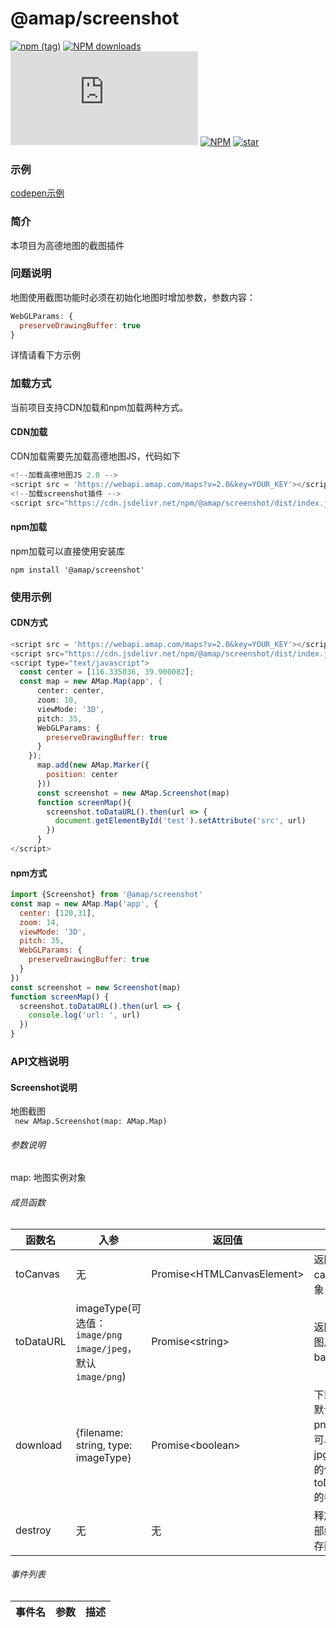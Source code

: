 # @amap/screenshot
[![npm (tag)](https://img.shields.io/npm/v/@amap/screenshot)](https://www.npmjs.org/package/@amap/screenshot)
[![NPM downloads](http://img.shields.io/npm/dm/@amap/screenshot.svg)](https://npmjs.org/package/@amap/screenshot)
![JS gzip size](http://img.badgesize.io/https://unpkg.com/@amap/screenshot/dist/index.js?compression=gzip&label=gzip%20size:%20JS)
[![NPM](https://img.shields.io/npm/l/@amap/screenshot)](https://github.com/AMap-Web/amap-screenshot)
[![star](https://badgen.net/github/stars/amap-web/amap-screenshot)](https://github.com/AMap-Web/amap-screenshot)

### 示例
[codepen示例](https://codepen.io/yangyanggu/pen/JjvEzaR)

### 简介
本项目为高德地图的截图插件

### 问题说明
地图使用截图功能时必须在初始化地图时增加参数，参数内容：
```js
WebGLParams: {
  preserveDrawingBuffer: true
}
```
详情请看下方示例

### 加载方式
当前项目支持CDN加载和npm加载两种方式。

#### CDN加载
CDN加载需要先加载高德地图JS，代码如下
```js
<!--加载高德地图JS 2.0 -->
<script src = 'https://webapi.amap.com/maps?v=2.0&key=YOUR_KEY'></script>
<!--加载screenshot插件 -->
<script src="https://cdn.jsdelivr.net/npm/@amap/screenshot/dist/index.js"></script>
```

#### npm加载
npm加载可以直接使用安装库
```shell
npm install '@amap/screenshot'
```

### 使用示例

#### CDN方式
```js
<script src = 'https://webapi.amap.com/maps?v=2.0&key=YOUR_KEY'></script>
<script src="https://cdn.jsdelivr.net/npm/@amap/screenshot/dist/index.js"></script>
<script type="text/javascript">
  const center = [116.335036, 39.900082];
  const map = new AMap.Map(app', {
      center: center,
      zoom: 10,
      viewMode: '3D',
      pitch: 35,
      WebGLParams: {
        preserveDrawingBuffer: true
      }
    });
      map.add(new AMap.Marker({
        position: center
      }))
      const screenshot = new AMap.Screenshot(map)
      function screenMap(){
        screenshot.toDataURL().then(url => {
          document.getElementById('test').setAttribute('src', url)
        })
      }
</script>
```

#### npm方式
```js
import {Screenshot} from '@amap/screenshot'
const map = new AMap.Map('app', {
  center: [120,31],
  zoom: 14,
  viewMode: '3D',
  pitch: 35,
  WebGLParams: {
    preserveDrawingBuffer: true
  }
})
const screenshot = new Screenshot(map)
function screenMap() {
  screenshot.toDataURL().then(url => {
    console.log('url: ', url)
  })
}
```

### API文档说明

#### Screenshot说明
地图截图<br/>
``  new AMap.Screenshot(map: AMap.Map)  ``<br/>
###### 参数说明
map: 地图实例对象<br/>

###### 成员函数

| 函数名       | 入参                                                    | 返回值                          | 描述                                              |
|-----------|-------------------------------------------------------|------------------------------|-------------------------------------------------|
| toCanvas  | 无                                                     | Promise\<HTMLCanvasElement\> | 返回生成的canvas对象                                   |
| toDataURL | imageType(可选值：`image/png` `image/jpeg`，默认`image/png`) | Promise\<string\>              | 返回生成的图片的base64值                                 |
| download  | {filename: string, type: imageType}                            | Promise\<boolean\>             | 下载文件，默认下载png格式，可以修改为jpg，type的值与上面toDataURL的参数一致 |
| destroy   | 无 | 无 | 释放对象内部缓存的内存数据 |
###### 事件列表

| 事件名 | 参数 | 描述 |
| ---- | ---- | ---- |

